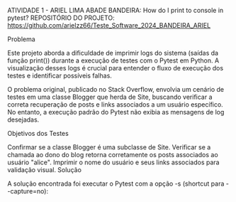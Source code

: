 ATIVIDADE 1 - ARIEL LIMA ABADE BANDEIRA: How do I print to console in pytest?
REPOSITÓRIO DO PROJETO: https://github.com/arielzz66/Teste_Software_2024_BANDEIRA_ARIEL

Problema

Este projeto aborda a dificuldade de imprimir logs do sistema (saídas da função print()) durante a execução de testes com o Pytest em Python. A visualização desses logs é crucial para entender o fluxo de execução dos testes e identificar possíveis falhas.

O problema original, publicado no Stack Overflow, envolvia um cenário de testes em uma classe Blogger que herda de Site, buscando verificar a correta recuperação de posts e links associados a um usuário específico. No entanto, a execução padrão do Pytest não exibia as mensagens de log desejadas.

Objetivos dos Testes

Confirmar se a classe Blogger é uma subclasse de Site.
Verificar se a chamada ao dono do blog retorna corretamente os posts associados ao usuário "alice".
Imprimir o nome do usuário e seus links associados para validação visual.
Solução

A solução encontrada foi executar o Pytest com a opção -s (shortcut para --capture=no):
